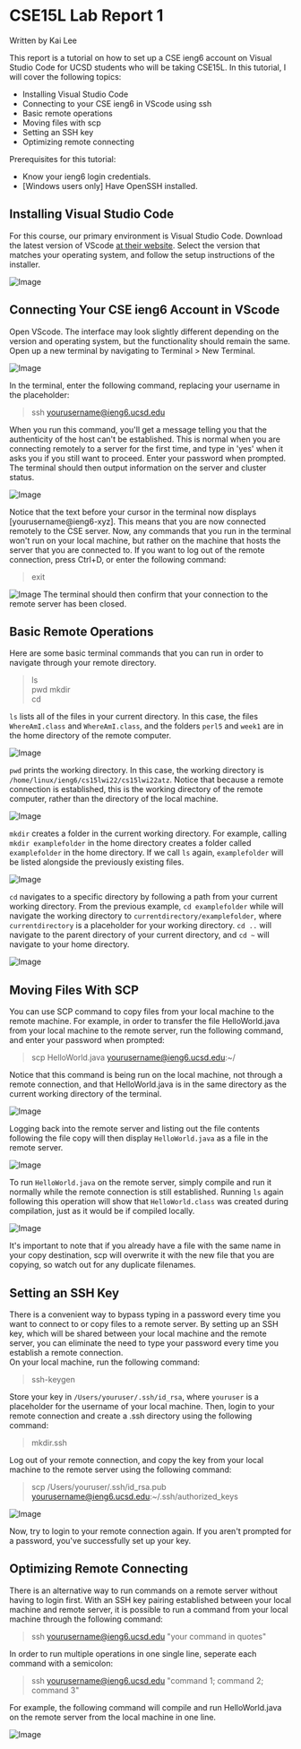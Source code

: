 # CSE15L Lab Report 1
Written by Kai Lee  

This report is a tutorial on how to set up a CSE ieng6 account on Visual Studio Code for UCSD students who will be taking CSE15L. In this tutorial, I will cover the following topics:

- Installing Visual Studio Code
- Connecting to your CSE ieng6 in VScode using ssh
- Basic remote operations
- Moving files with scp
- Setting an SSH key
- Optimizing remote connecting


Prerequisites for this tutorial: 
- Know your ieng6 login credentials.
- [Windows users only] Have OpenSSH installed.

## Installing Visual Studio Code
For this course, our primary environment is Visual Studio Code. Download the latest version of VScode [at their website](https://code.visualstudio.com/download). Select the version that matches your operating system, and follow the setup instructions of the installer.

![Image](report1-1.PNG)

## Connecting Your CSE ieng6 Account in VScode
Open VScode. The interface may look slightly different depending on the version and operating system, but the functionality should remain the same. Open up a new terminal by navigating to Terminal > New Terminal.

![Image](report1-2.PNG)

In the terminal, enter the following command, replacing your username in the placeholder:
>ssh yourusername@ieng6.ucsd.edu

When you run this command, you'll get a message telling you that the authenticity of the host can't be established. This is normal when you are connecting remotely to a server for the first time, and type in 'yes' when it asks you if you still want to proceed. Enter your password when prompted. The terminal should then output information on the server and cluster status.

![Image](report1-3.PNG)

Notice that the text before your cursor in the terminal now displays [yourusername@ieng6-xyz]. This means that you are now connected remotely to the CSE server. Now, any commands that you run in the terminal won't run on your local machine, but rather on the machine that hosts the server that you are connected to. If you want to log out of the remote connection, press Ctrl+D, or enter the following command:
>exit

![Image](report1-4.PNG)
The terminal should then confirm that your connection to the remote server has been closed.

## Basic Remote Operations
Here are some basic terminal commands that you can run in order to navigate through your remote directory. 

>ls			    
pwd	
mkdir	   	   
cd	   

`ls` lists all of the files in your current directory. In this case, the files `WhereAmI.class` and `WhereAmI.class`, and the folders `perl5` and `week1` are in the home directory of the remote computer.

![Image](report1-5.PNG)

`pwd` prints the working directory. In this case, the working directory is `/home/linux/ieng6/cs15lwi22/cs15lwi22atz`. Notice that because a remote connection is established, this is the working directory of the remote computer, rather than the directory of the local machine.

![Image](report1-6.PNG)

`mkdir` creates a folder in the current working directory. For example, calling `mkdir examplefolder` in the home directory creates a folder called `examplefolder` in the home directory. If we call `ls` again, `examplefolder` will be listed alongside the previously existing files.

![Image](report1-7.PNG)

`cd` navigates to a specific directory by following a path from your current working directory. From the previous example, `cd examplefolder` while will navigate the working directory to `currentdirectory/examplefolder`, where `currentdirectory` is a placeholder for your working directory. `cd ..` will navigate to the parent directory of your current directory, and `cd ~` will navigate to your home directory.

![Image](report1-8.PNG)

## Moving Files With SCP
You can use SCP command to copy files from your local machine to the remote machine. For example, in order to transfer the file HelloWorld.java from your local machine to the remote server, run the following command, and enter your password when prompted:
>scp HelloWorld.java yourusername@ieng6.ucsd.edu:~/

Notice that this command is being run on the local machine, not through a remote connection, and that HelloWorld.java is in the same directory as the current working directory of the terminal.

![Image](report1-9.PNG)

Logging back into the remote server and listing out the file contents following the file copy will then display `HelloWorld.java` as a file in the remote server.

![Image](report1-10.PNG)

To run `HelloWorld.java` on the remote server, simply compile and run it normally while the remote connection is still established. Running `ls` again following this operation will show that `HelloWorld.class` was created during compilation, just as it would be if compiled locally.

![Image](report1-11.PNG)

It's important to note that if you already have a file with the same name in your copy destination, scp will overwrite it with the new file that you are copying, so watch out for any duplicate filenames.

## Setting an SSH Key
There is a convenient way to bypass typing in a password every time you want to connect to or copy files to a remote server. By setting up an SSH key, which will be shared between your local machine and the remote server, you can eliminate the need to type your password every time you establish a remote connection.  
On your local machine, run the following command:
>ssh-keygen

Store your key in `/Users/youruser/.ssh/id_rsa`, where `youruser` is a placeholder for the username of your local machine. Then, login to your remote connection and create a .ssh directory using the following command:
>mkdir.ssh

Log out of your remote connection, and copy the key from your local machine to the remote server using the following command:  
>scp /Users/youruser/.ssh/id_rsa.pub yourusername@ieng6.ucsd.edu:~/.ssh/authorized_keys

![Image](report1-12.PNG)

Now, try to login to your remote connection again. If you aren't prompted for a password, you've successfully set up your key.

## Optimizing Remote Connecting
There is an alternative way to run commands on a remote server without having to login first. With an SSH key pairing established between your local machine and remote server, it is possible to run a command from your local machine through the following command:
>ssh yourusername@ieng6.ucsd.edu "your command in quotes"

In order to run multiple operations in one single line, seperate each command with a semicolon:
>ssh yourusername@ieng6.ucsd.edu "command 1; command 2; command 3"

For example, the following command will compile and run HelloWorld.java on the remote server from the local machine in one line.

![Image](report1-13.PNG)